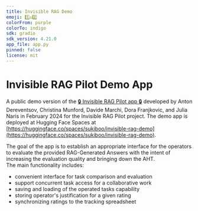 ```yaml
---
title: Invisible RAG Demo
emoji: 1️⃣️⚖️2️⃣️
colorFrom: purple
colorTo: indigo
sdk: gradio
sdk_version: 4.21.0
app_file: app.py
pinned: false
license: mit
---
```


# Invisible RAG Pilot Demo App

A public demo version of the [🔒 Invisible RAG Pilot app 🔒](https://github.com/sukiboo/invisible-rag) developed by Anton Dereventsov, Christina Munford, Davide Marchi, Dora Franjkovic, and Julia Naris in February 2024 for the Invisible RAG Pilot project.
The demo app is deployed at Hugging Face Spaces at [https://huggingface.co/spaces/sukiboo/invisible-rag-demo](https://huggingface.co/spaces/sukiboo/invisible-rag-demo).

The goal of the app is to establish an appropriate interface for the operators to evaluate the provided RAG-Generated Answers with the intent of increasing the evaluation quality and bringing down the AHT.  
The main functionality includes:
- convenient interface for task comparison and evaluation
- support concurrent task access for a collaborative work
- saving and loading of the operated tasks capability
- storing operator's justification for a given rating
- synchronizing ratings to the tracking spreadsheet
